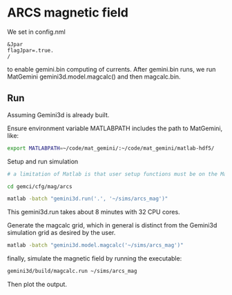 # ARCS magnetic field

We set in config.nml

```
&Jpar
flagJpar=.true.
/
```

to enable gemini.bin computing of currents. After gemini.bin runs, we run MatGemini gemini3d.model.magcalc() and then magcalc.bin.

## Run

Assuming Gemini3d is already built.

Ensure environment variable MATLABPATH includes the path to MatGemini, like:

```sh
export MATLABPATH=~/code/mat_gemini/:~/code/mat_gemini/matlab-hdf5/
```

Setup and run simulation

```sh
# a limitation of Matlab is that user setup functions must be on the Matlab path or current working directory

cd gemci/cfg/mag/arcs

matlab -batch "gemini3d.run('.', '~/sims/arcs_mag')"
```

This gemini3d.run takes about 8 minutes with 32 CPU cores.

Generate the magcalc grid, which in general is distinct from the Gemini3d simulation grid as desired by the user.

```sh
matlab -batch "gemini3d.model.magcalc('~/sims/arcs_mag')"
```

finally, simulate the magnetic field by running the executable:

```sh
gemini3d/build/magcalc.run ~/sims/arcs_mag
```

Then plot the output.
